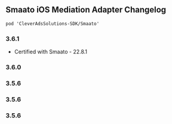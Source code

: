 ## Smaato iOS Mediation Adapter Changelog
`pod 'CleverAdsSolutions-SDK/Smaato'`

### 3.6.1
- Certified with Smaato - 22.8.1

### 3.6.0

### 3.5.6

### 3.5.6

### 3.5.6
